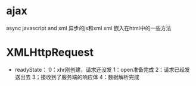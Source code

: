 # ajax
async javascript and xml
异步的js和xml
xml 嵌入在html中的一些方法

# XMLHttpRequest
- readyState：
0：xhr刚创建，请求还没发
1：open准备完成
2：请求已经发送出去
3；接收到了服务端的响应体
4：数据解析完成